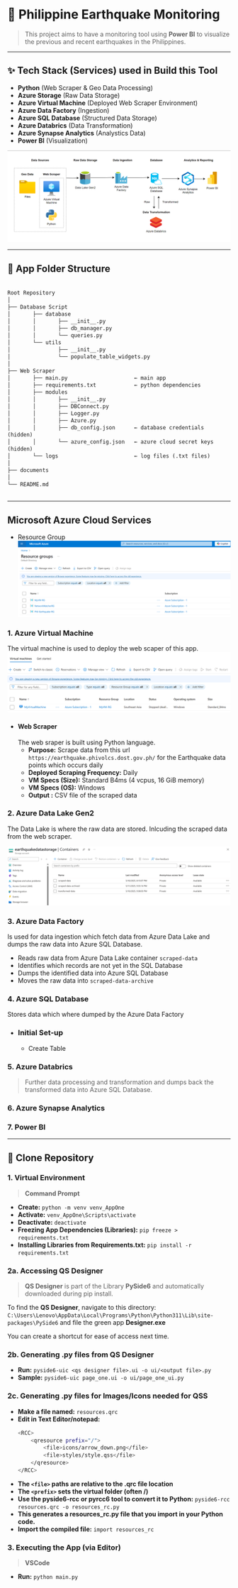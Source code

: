 # 🚀 Philippine Earthquake Monitoring

> This project aims to have a monitoring tool using **Power BI** to visualize the previous and recent earthquakes in the Philippines.

---
## ✨ Tech Stack (Services) used in Build this Tool
- **Python** (Web Scraper & Geo Data Processing)
- **Azure Storage** (Raw Data Storage)
- **Azure Virtual Machine** (Deployed Web Scraper Environment)
- **Azure Data Factory** (Ingestion)
- **Azure SQL Database** (Structured Data Storage)
- **Azure Databrics** (Data Transformation)
- **Azure Synapse Analytics** (Analystics Data)
- **Power BI** (Visualization)

![alt text](documents/project_model.png)

---


## 📂 App Folder Structure
<pre><code>
Root Repository
│
├── Database Script
│       ├── database
│       │       ├── __init__.py
│       │       ├── db_manager.py
│       │       └── queries.py
│       └── utils
│               ├── __init__.py
│               └── populate_table_widgets.py
│
├── Web Scraper
│       ├── main.py                     ← main app
│       ├── requirements.txt            ← python dependencies
│       ├── modules
│       │       ├── __init__.py
│       │       ├── DBConnect.py
│       │       ├── Logger.py
│       │       ├── Azure.py
│       │       ├── db_config.json      ← database credentials (hidden)
│       │       └── azure_config.json   ← azure cloud secret keys (hidden)
│       └── logs                        ← log files (.txt files)
│
├── documents
│                        
└── README.md

</code></pre>

--- 

## Microsoft Azure Cloud Services
- Resource Group
![alt text](documents/resouce_group.png)

### 1. Azure Virtual Machine
The virtual machine is used to deploy the web scaper of this app.
![alt text](documents/vm.png)
- #### Web Scraper
    The web sraper is built using Python language.
    - **Purpose:** Scrape data from this url ``https://earthquake.phivolcs.dost.gov.ph/`` for the Earthquake data points which occurs daily
    - **Deployed Scraping Frequency:** Daily
    - **VM Specs (Size):** Standard B4ms (4 vcpus, 16 GiB memory)
    - **VM Specs (OS):** Windows
    - **Output :** CSV file of the scraped data
    


### 2. Azure Data Lake Gen2
The Data Lake is where the raw data are stored. Inlcuding the scraped data from the web scraper.

![alt text](documents/azure_data_lake.png)


### 3. Azure Data Factory
Is used for data ingestion which fetch data from Azure Data Lake and dumps the raw data into Azure SQL Database.

- Reads raw data from Azure Data Lake container ``scraped-data``
- Identifies which records are not yet in the SQL Database
- Dumps the identified data into Azure SQL Database
- Moves the raw data into ``scraped-data-archive``


### 4. Azure SQL Database
Stores data which where dumped by the Azure Data Factory
- ### Initial Set-up
    - Create Table


### 5. Azure Databrics
> Further data processing and transformation and dumps back the transformed data into Azure SQL Database.

### 6. Azure Synapse Analytics

### 7. Power BI

---

## 🔧 Clone Repository

### 1. Virtual Environment
> **Command Prompt** 

- **Create:** ``python -m venv venv_AppOne``
- **Activate:** ``venv_AppOne\Scripts\activate``
- **Deactivate:** ``deactivate``
- **Freezing App Dependencies (Libraries):** ``pip freeze > requirements.txt ``
- **Installing Libraries from Requirements.txt:** ``pip install -r requirements.txt``

### 2a. Accessing QS Designer
> **QS Designer** is part of the Library **PySide6** and automatically downloaded during pip install.

To find the **QS Designer**, navigate to this directory:
```C:\Users\Lenovo\AppData\Local\Programs\Python\Python311\Lib\site-packages\PySide6``` and file the green app **Designer.exe**

You can create a shortcut for ease of access next time.


### 2b. Generating .py files  from QS Designer
- **Run:** ``pyside6-uic <qs designer file>.ui -o ui/<output file>.py``
- **Sample:** ``pyside6-uic page_one.ui -o ui/page_one_ui.py``

### 2c. Generating .py files for Images/Icons needed for QSS
- **Make a file named:** ``resources.qrc``
- **Edit in Text Editor/notepad:** 
    ```bash
    <RCC>
        <qresource prefix="/">
            <file>icons/arrow_down.png</file>
            <file>styles/style.qss</file>
        </qresource>
    </RCC>
    ```
- **The `<file>` paths are relative to the .qrc file location**
- **The `<prefix>` sets the virtual folder (often /)**
- **Use the pyside6-rcc or pyrcc6 tool to convert it to Python:** ``pyside6-rcc resources.qrc -o resources_rc.py``
- **This generates a resources_rc.py file that you import in your Python code.**
- **Import the compiled file:** `import resources_rc`

### 3. Executing the App (via Editor)
> **VSCode**
- **Run:** ``python main.py``
